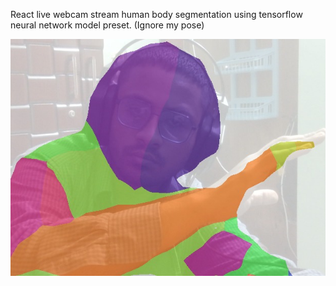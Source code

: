 React live webcam stream human body segmentation using tensorflow neural network model preset. (Ignore my pose)

<img src="sc.jpg"/>
